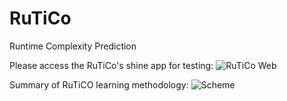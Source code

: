 # RuTiCo
Runtime Complexity Prediction

Please access the RuTiCo's shine app for testing: 
![RuTiCo Web](https://rjpfitscher.shinyapps.io/RuTiCo-web/)

Summary of RuTiCO learning methodology:
![Scheme](https://github.com/ricardopfitscher/RuTiCo/blob/main/methodology.jpg)
